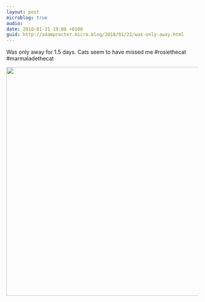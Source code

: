 ```yaml
---
layout: post
microblog: true
audio: 
date: 2018-01-21 19:08 +0100
guid: http://adamprocter.micro.blog/2018/01/21/was-only-away.html
---
```

Was only away for 1.5 days. Cats seem to have missed me #rosiethecat #marmaladethecat

<img src="http://discursive.adamprocter.co.uk/uploads/2018/91240b4dcc.jpg" width="600" height="600" />
